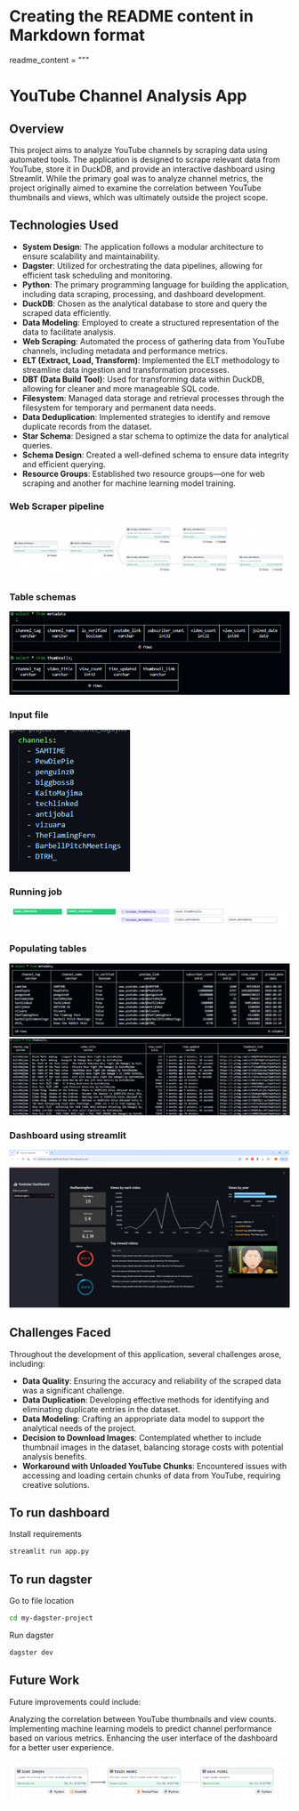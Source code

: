 # Creating the README content in Markdown format
readme_content = """
# YouTube Channel Analysis App

## Overview

This project aims to analyze YouTube channels by scraping data using automated tools. The application is designed to scrape relevant data from YouTube, store it in DuckDB, and provide an interactive dashboard using Streamlit. While the primary goal was to analyze channel metrics, the project originally aimed to examine the correlation between YouTube thumbnails and views, which was ultimately outside the project scope.

## Technologies Used

- **System Design**: The application follows a modular architecture to ensure scalability and maintainability.
- **Dagster**: Utilized for orchestrating the data pipelines, allowing for efficient task scheduling and monitoring.
- **Python**: The primary programming language for building the application, including data scraping, processing, and dashboard development.
- **DuckDB**: Chosen as the analytical database to store and query the scraped data efficiently.
- **Data Modeling**: Employed to create a structured representation of the data to facilitate analysis.
- **Web Scraping**: Automated the process of gathering data from YouTube channels, including metadata and performance metrics.
- **ELT (Extract, Load, Transform)**: Implemented the ELT methodology to streamline data ingestion and transformation processes.
- **DBT (Data Build Tool)**: Used for transforming data within DuckDB, allowing for cleaner and more manageable SQL code.
- **Filesystem**: Managed data storage and retrieval processes through the filesystem for temporary and permanent data needs.
- **Data Deduplication**: Implemented strategies to identify and remove duplicate records from the dataset.
- **Star Schema**: Designed a star schema to optimize the data for analytical queries.
- **Schema Design**: Created a well-defined schema to ensure data integrity and efficient querying.
- **Resource Groups**: Established two resource groups—one for web scraping and another for machine learning model training.

### Web Scraper pipeline
![Web scraping pipeline](images/image-5.png)

### Table schemas
![Table schemas](images/image.png)

### Input file
![Channels.yaml](images/image-1.png)

### Running job
![Web scraping pipeline job run](images/image-2.png)

### Populating tables
![Meta data scraped](images/image-3.png)
![Thumbnails links scraped](images/image-4.png)

### Dashboard using streamlit
![Dashboard](images/image-6.png)


## Challenges Faced

Throughout the development of this application, several challenges arose, including:

- **Data Quality**: Ensuring the accuracy and reliability of the scraped data was a significant challenge.
- **Data Duplication**: Developing effective methods for identifying and eliminating duplicate entries in the dataset.
- **Data Modeling**: Crafting an appropriate data model to support the analytical needs of the project.
- **Decision to Download Images**: Contemplated whether to include thumbnail images in the dataset, balancing storage costs with potential analysis benefits.
- **Workaround with Unloaded YouTube Chunks**: Encountered issues with accessing and loading certain chunks of data from YouTube, requiring creative solutions.


## To run dashboard
Install requirements
```bash
streamlit run app.py
```

## To run dagster
Go to file location
```bash
cd my-dagster-project
```
Run dagster
```bash
dagster dev
```




## Future Work
Future improvements could include:

Analyzing the correlation between YouTube thumbnails and view counts.
Implementing machine learning models to predict channel performance based on various metrics.
Enhancing the user interface of the dashboard for a better user experience.

![Machine learning pipeline](images/image-7.png)